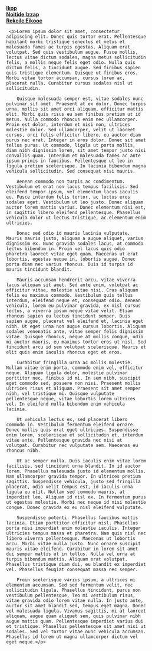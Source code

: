 <!DOCTYPE html>
<html lang="en">
<head>
    <meta charset="UTF-8">
    <meta name="viewport" content="width=device-width, initial-scale=1.0">
    <title>The WIKI</title>
    <link href="https://cdn.jsdelivr.net/npm/bootstrap@5.3.3/dist/css/bootstrap.min.css" rel="stylesheet" integrity="sha384-QWTKZyjpPEjISv5WaRU9OFeRpok6YctnYmDr5pNlyT2bRjXh0JMhjY6hW+ALEwIH" crossorigin="anonymous">
    <script src="https://cdn.jsdelivr.net/npm/bootstrap@5.3.3/dist/js/bootstrap.bundle.min.js" integrity="sha384-YvpcrYf0tY3lHB60NNkmXc5s9fDVZLESaAA55NDzOxhy9GkcIdslK1eN7N6jIeHz" crossorigin="anonymous"></script>
</head>
<body>
    <div class="d-flex flex-column align-items-stretch flex-shrink-0 bg-body-tertiary" style="width: 380px;">
        <a href="" class="d-flex align-items-center flex-shrink-0 p-3 link-body-emphasis text-decoration-none border-bottom">
          <svg class="bi pe-none me-2" width="50" height="24"><use xlink:href="#bootstrap"></use></svg>
          <span class="fs-5 fw-semibold"></span>
        </a>
        <div class="list-group list-group-flush border-bottom scrollarea">
          <a href="https://poki.com/?msockid=0bdd782c27a969aa36cd6d1e26836885" class="list-group-item list-group-item-action active py-3 lh-sm" aria-current="true">
            <div class="d-flex w-100 align-items-center justify-content-between">
              <strong class="mb-1">Ikop</strong>
              <small></small>
            </div>
            <div class="col-10 mb-1 small"></div>
          </a>
          <a href="https://thepizzaedition.github.io/index.html" class="list-group-item list-group-item-action py-3 lh-sm">
            <div class="d-flex w-100 align-items-center justify-content-between">
              <strong class="mb-1">Noitide Izzap</strong>
              <small class="text-body-secondary"></small>
            </div>
            <div class="col-10 mb-1 small"></div>
          </a>
          <a href="https://orteil.dashnet.org/cookieclicker/" class="list-group-item list-group-item-action py-3 lh-sm">
            <div class="d-flex w-100 align-items-center justify-content-between">
              <strong class="mb-1">Rekcilc Eikooc</strong>
              <small class="text-body-secondary"></small>
            </div>
            <div class="col-10 mb-1 small"></div>
          </a>
    
    
     <p>Lorem ipsum dolor sit amet, consectetur adipiscing elit. Donec quis tortor erat. Pellentesque habitant morbi tristique senectus et netus et malesuada fames ac turpis egestas. Aliquam erat volutpat. Sed quis vestibulum augue. Fusce mollis, lectus vitae dictum sodales, magna metus sollicitudin felis, a mollis neque felis eget odio. Nulla quis dictum felis, a tincidunt augue. Sed finibus sapien quis tristique elementum. Quisque ut finibus eros. Morbi vitae tortor accumsan, cursus lorem ac, placerat nulla. Curabitur cursus sodales nisl ut sollicitudin.

        Quisque malesuada semper est, vitae sodales nunc pulvinar sit amet. Praesent at ex dolor. Donec turpis urna, mollis sit amet orci aliquam, efficitur mattis elit. Morbi quis risus eu sem finibus pretium ut id metus. Nulla commodo rhoncus enim nec ullamcorper. Proin est dolor, interdum et nisi non, ultrices molestie dolor. Sed ullamcorper, velit ut laoreet cursus, orci felis efficitur libero, eu auctor diam purus nec erat. Integer in eros dolor. Donec sit amet tellus purus. Ut commodo, ligula ut porta mollis, diam nibh dignissim lorem, sit amet tempor justo nisi convallis quam. Interdum et malesuada fames ac ante ipsum primis in faucibus. Pellentesque ut leo in ligula pretium scelerisque. In lacinia bibendum magna vehicula sollicitudin. Sed consequat nisi mauris.
        
        Aenean commodo non turpis ac condimentum. Vestibulum et erat non lacus tempus facilisis. Sed eleifend tempor ipsum, vel elementum lacus iaculis eu. Fusce interdum felis tortor, ac luctus eros sodales eget. Vestibulum ut leo justo. Donec aliquam auctor lorem mattis varius. Donec elementum nisi est, in sagittis libero eleifend pellentesque. Phasellus vehicula dolor ut lectus tristique, ac elementum enim ultricies.
        
        Donec sed odio id mauris lacinia vulputate. Mauris mauris justo, aliquam a augue aliquet, varius dignissim ex. Nunc gravida sodales lacus, at commodo lectus bibendum in. Proin vel lacus quis odio pharetra laoreet vitae eget quam. Maecenas ut erat lobortis, egestas neque in, lobortis augue. Donec porta diam nec varius rhoncus. Duis id turpis id mauris tincidunt blandit.
        
        Mauris accumsan hendrerit arcu, vitae viverra lacus aliquam sit amet. Sed ante enim, volutpat ac efficitur vitae, molestie vitae nisi. Cras aliquam felis eu maximus commodo. Vestibulum quis tellus interdum, eleifend neque et, consequat odio. Aenean vehicula, lorem eu pulvinar gravida, ex nisl cursus lectus, a viverra ipsum neque vitae velit. Etiam rhoncus sapien eu lectus tincidunt semper. Duis sapien augue, placerat vel eleifend et, lacinia eget nibh. Ut eget urna non augue cursus lobortis. Aliquam sodales venenatis ante, vitae semper felis dignissim vitae. Quisque rhoncus, neque at mollis congue, odio mi auctor mauris, eu maximus tortor eros ut nisl. Sed tincidunt arcu id sem volutpat scelerisque. Mauris et elit quis enim iaculis rhoncus eget et eros.
        
        Curabitur fringilla urna ac mollis molestie. Nullam vitae enim porta, commodo enim vel, efficitur neque. Aliquam ligula dolor, molestie pulvinar porttitor nec, finibus id mi. In sem nibh, suscipit eget commodo sed, posuere non nisi. Praesent mollis ultrices risus et aliquam. Praesent sit amet semper nibh, vel tristique mi. Quisque vulputate pellentesque neque, vitae lobortis lorem ultrices vel. In eleifend nulla bibendum enim vehicula lacinia.
        
        Ut vehicula lectus ex, sed placerat libero commodo in. Vestibulum fermentum eleifend ornare. Donec mollis quis erat eget ultricies. Suspendisse enim lorem, scelerisque et sollicitudin et, interdum vitae ante. Pellentesque gravida nec nisi at volutpat. Curabitur nec vulputate sem. Maecenas eu rhoncus nibh.
        
        Ut ac semper nulla. Duis iaculis enim vitae lorem facilisis, sed tincidunt urna blandit. In id auctor lorem. Phasellus malesuada justo id elementum mollis. Nam ullamcorper gravida tempor. In ultrices pretium sagittis. Suspendisse vehicula, justo sed fringilla placerat, odio velit tempus est, id iaculis urna ligula eu elit. Nullam sed commodo mauris, at imperdiet leo. Aliquam id nisl ex. In fermentum purus ut egestas molestie. Morbi nec neque id nisi molestie congue. Donec gravida ex eu nisl eleifend vulputate.
        
        Suspendisse potenti. Phasellus faucibus mattis lacinia. Etiam porttitor efficitur nisl. Phasellus porta nisi imperdiet enim molestie iaculis. Integer ultricies tempus massa et pharetra. Nam quis nisl nec libero viverra pellentesque. Maecenas ut lobortis arcu. Morbi vitae nulla justo. Nunc ornare suscipit mauris vitae eleifend. Curabitur in lorem sit amet dui semper mattis ut in tellus. Nulla vel urna at turpis bibendum mattis. Aliquam erat volutpat. Phasellus tristique diam dui, eu blandit ex imperdiet vel. Phasellus feugiat consequat massa nec semper.
        
        Proin scelerisque varius ipsum, a ultrices mi elementum accumsan. Sed sed fermentum velit, nec sollicitudin ligula. Phasellus tincidunt, purus non vestibulum pellentesque, leo mi vestibulum risus, vitae gravida odio lorem vitae nulla. In justo ante, auctor sit amet blandit sed, tempus eget magna. Donec vel malesuada ligula. Vivamus sagittis, mi at laoreet aliquam, augue quam aliquet sem, quis pulvinar nibh augue mattis quam. Pellentesque imperdiet varius dui et tristique. Phasellus pellentesque sit amet nisi ut sodales. Sed vel tortor vitae nunc vehicula accumsan. Phasellus id lorem ut magna ullamcorper dictum vel eget neque.</p>

     
